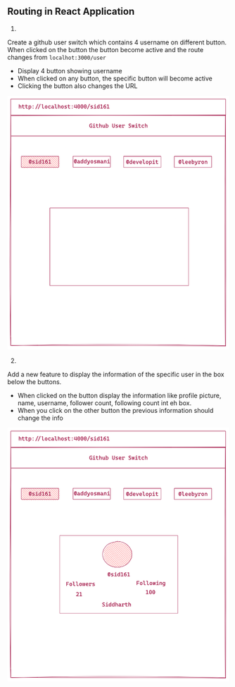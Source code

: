 ## Routing in React Application

1.

Create a github user switch which contains 4 username on different button. When clicked on the button the button become active and the route changes from `localhot:3000/user`

- Display 4 button showing username
- When clicked on any button, the specific button will become active
- Clicking the button also changes the URL

![](https://github.com/nnnkit/react-tasks/blob/master/routing/routing-1.png?raw=true)

2.

Add a new feature to display the information of the specific user in the box below the buttons.

- When clicked on the button display the information like profile picture, name, username, follower count, following count int eh box.
- When you click on the other button the previous information should change the info

![](https://github.com/nnnkit/react-tasks/blob/master/routing/routing-2.png?raw=true)
